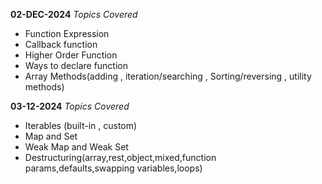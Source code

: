 **02-DEC-2024**
_Topics Covered_
* Function Expression 
* Callback function 
* Higher Order Function 
* Ways to declare function 
* Array Methods(adding , iteration/searching , Sorting/reversing , utility methods)

**03-12-2024** 
_Topics Covered_
* Iterables (built-in , custom) 
* Map and Set 
* Weak Map and Weak Set 
* Destructuring(array,rest,object,mixed,function params,defaults,swapping variables,loops)


